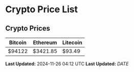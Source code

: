 # Crypto Price List

## Crypto Prices
| Bitcoin | Ethereum | Litecoin |
| ------- | -------- | -------- |
| $94122 | $3421.85 | $93.49 |
**Last Updated:** 2024-11-26 04:12 UTC
**Last Updated:** $DATE$
